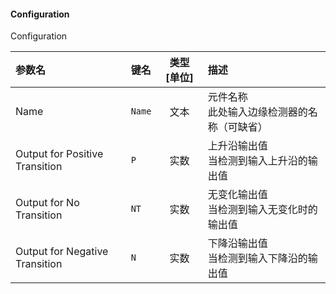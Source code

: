 <!--
DO NOT EDIT THIS FILE DIRECTLY.
This file is generated by tools/comp-docs.js.
All changes will be overwritten by regeneration.
-->

<slot class="model-parameters">

#### Configuration

Configuration

| 参数名 | 键名 | 类型 [单位] | 描述 |
|:------ |:---- |:-----------:|:---- |
| Name | `Name` | 文本 | 元件名称<br/>此处输入边缘检测器的名称（可缺省） |
| Output for Positive Transition | `P` | 实数 | 上升沿输出值<br/>当检测到输入上升沿的输出值 |
| Output for No Transition | `NT` | 实数 | 无变化输出值<br/>当检测到输入无变化时的输出值 |
| Output for Negative Transition | `N` | 实数 | 下降沿输出值<br/>当检测到输入下降沿的输出值 |


</slot>
